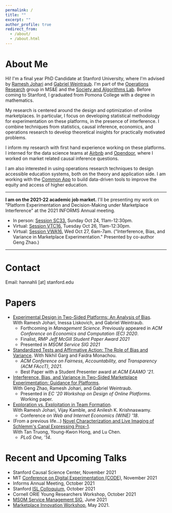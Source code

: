 ```yaml
---
permalink: /
title: ""
excerpt: ""
author_profile: true
redirect_from: 
  - /about/
  - /about.html
---
```


# About Me

Hi! I'm a final year PhD Candidate at Stanford University, where I'm advised by [Ramesh Johari](http://web.stanford.edu/~rjohari/) and [Gabriel Weintraub](https://gweintra.people.stanford.edu/). I'm part of the [Operations Research](https://or.stanford.edu/) group in MS&E and the [Society and Algorithms Lab](https://soal.stanford.edu/). Before coming to Stanford, I graduated from Pomona College with a degree in mathematics. 

My research is centered around the design and optimization of online marketplaces. In particular, I focus on developing statistical methodology for experimentation on these platforms, in the presence of interference. I combine techniques from statistics, causal inference, economics, and operations research to develop theoretical insights for practically motivated problems. 

I inform my research with first hand experience working on these platforms. I interned for the data science teams at [Airbnb](https://www.airbnb.com/) and [Opendoor](https://www.opendoor.com/), where I worked on market related causal inference questions. 

I am also interested in using operations research techniques to design accessible education systems, both on the theory and application side. I am working with the [Common App](https://www.commonapp.org/) to build data-driven tools to improve the equity and access of higher education. 

---
**I am on the 2021-22 academic job market.** I'll be presenting my work on "Platform Experimentation and Decision-Making under Marketplace Interference" at the 2021 INFORMS Annual meeting. 
* In person: [Session SC33.](https://www.abstractsonline.com/pp8/?__hstc=194041586.a90acb278345db53501e939c7cfdb9bf.1633661159000.1634542393767.1634574794886.15&__hssc=194041586.1.1634582035357&__hsfp=2402819146&hsCtaTracking=d8d10e67-4812-4af8-bdf8-a9a829003a4b%7C7ecf94a9-b599-46e2-afbe-66901c1144db#!/10390/session/1952) Sunday Oct 24, 11am-12:30pm.
* Virtual: [Session VTC16.](https://www.abstractsonline.com/pp8/?__hstc=194041586.a90acb278345db53501e939c7cfdb9bf.1633661159000.1634542393767.1634574794886.15&__hssc=194041586.1.1634582035357&__hsfp=2402819146&hsCtaTracking=d8d10e67-4812-4af8-bdf8-a9a829003a4b%7C7ecf94a9-b599-46e2-afbe-66901c1144db#!/10390/session/143) Tuesday Oct 26, 11am-12:30pm.
* Virtual: [Session VWA16.](https://www.abstractsonline.com/pp8/?__hstc=194041586.a90acb278345db53501e939c7cfdb9bf.1633661159000.1634542393767.1634574794886.15&__hssc=194041586.1.1634582035357&__hsfp=2402819146&hsCtaTracking=d8d10e67-4812-4af8-bdf8-a9a829003a4b%7C7ecf94a9-b599-46e2-afbe-66901c1144db#!/10390/session/145) Wed Oct 27, 6am-7am. ("Interference, Bias, and Variance in Marketplace Experimentation." Presented by co-author Geng Zhao.)

---

# Contact
Email: hannahli \[at\] stanford.edu

# Papers
* [Experimental Design in Two-Sided Platforms: An Analysis of Bias](https://arxiv.org/abs/2002.05670).  
With Ramesh Johari, Inessa Liskovich, and Gabriel Weintraub. 
    * Forthcoming in *Management Science*. Previously appeared in *ACM Conference on Economics and Computation (EC) 2020*.
    * Finalist, *RMP Jeff McGill Student Paper Award 2021*
    * Presented in *MSOM Service SIG 2021*
* [Standardized Tests and Affirmative Action: The Role of Bias and Variance](https://arxiv.org/abs/2010.04396).
With Nikhil Garg and Faidra Monachou. 
    * *ACM Conference on Fairness, Accountability, and Transparency (ACM FAccT), 2021.*
    * Best Paper with a Student Presenter award at *ACM EAAMO '21*. 
* [Interference, Bias, and Variance in Two-Sided Marketplace Experimentation: Guidance for Platforms](https://arxiv.org/abs/2104.12222).   
With Geng Zhao, Ramesh Johari, and Gabriel Weintraub.
  * Presented in *EC '20 Workshop on Design of Online Platforms*. Working paper.
* [Exploration vs. Exploitation in Team Formation](https://arxiv.org/abs/1809.06937).  
With Ramesh Johari, Vijay Kamble, and Anilesh K. Krishnaswamy.
    * Conference on *Web and Internet Economics (WINE) '18*. 
* (From a previous life...) [Novel Characterization and Live Imaging of Schlemm's Canal Expressing Prox-1](https://pubmed.ncbi.nlm.nih.gov/24827370/).  
With Tan Truong, Young-Kwon Hong, and Lu Chen.
    * *PLoS One, '14*. 



# Recent and Upcoming Talks
* Stanford Causal Science Center, November 2021
* MIT [Conference on Digital Experimentation (CODE)](https://ide.mit.edu/events/2021-conference-on-digital-experimentation-mit-codemit/), November 2021
* Informs Annual Meeting, October 2021
* Stanford [ISL Colloquium](https://isl.stanford.edu/talks/), October 2021
* Cornell ORIE Young Researchers Workshop, October 2021
* [MSOM Service Management SIG](https://msom2021.indiana.edu/), June 2021
* [Marketplace Innovation Workshop](http://marketplaceinnovation.net/), May 2021. 


